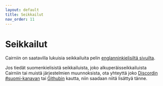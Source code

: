 ```yaml
---
layout: default
title: Seikkailut
nav_order: 11
---
```


# Seikkailut

Cairniin on saatavilla lukuisia seikkailuita pelin [englanninkielisiltä sivuilta](https://cairnrpg.com/adventures/).

Jos tiedät suomenkielisistä seikkailuista, joko alkuperäisseikkailuista Cairniin tai muistä järjestelmien muunnoksista, ota yhteyttä joko [Discordin #suomi-kanavan](/discord-server/) tai [Githubin](https://github.com/kari/cairn-fi/issues) kautta, niin saadaan niitä lisättyä tänne.
